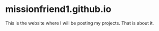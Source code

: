 # missionfriend1.github.io

This is the website where I will be posting my projects. That is about it.
